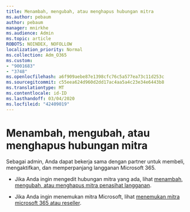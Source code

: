 ```yaml
---
title: Menambah, mengubah, atau menghapus hubungan mitra
ms.author: pebaum
author: pebaum
manager: mnirkhe
ms.audience: Admin
ms.topic: article
ROBOTS: NOINDEX, NOFOLLOW
localization_priority: Normal
ms.collection: Adm_O365
ms.custom:
- "9001683"
- "3748"
ms.openlocfilehash: a6f909aebe87e1398cfc76c5a577ea73c11d253c
ms.sourcegitcommit: c55eea624d960d2dd17ac4aa5a4c23e34e6443b8
ms.translationtype: MT
ms.contentlocale: id-ID
ms.lasthandoff: 03/04/2020
ms.locfileid: "42409019"
---
```

# <a name="add-change-or-remove-a-partner-relationship"></a>Menambah, mengubah, atau menghapus hubungan mitra

Sebagai admin, Anda dapat bekerja sama dengan partner untuk membeli, mengaktifkan, dan memperpanjang langganan Microsoft 365. 

- Jika Anda ingin mengedit hubungan mitra yang ada, lihat [menambah, mengubah, atau menghapus mitra penasihat langganan](https://docs.microsoft.com/microsoft-365/admin/misc/add-partner?view=o365-worldwide). 

- Jika Anda ingin menemukan mitra Microsoft, lihat [menemukan mitra microsoft 365 atau reseller](https://docs.microsoft.com/microsoft-365/admin/manage/find-your-partner-or-reseller?view=o365-worldwide). 
